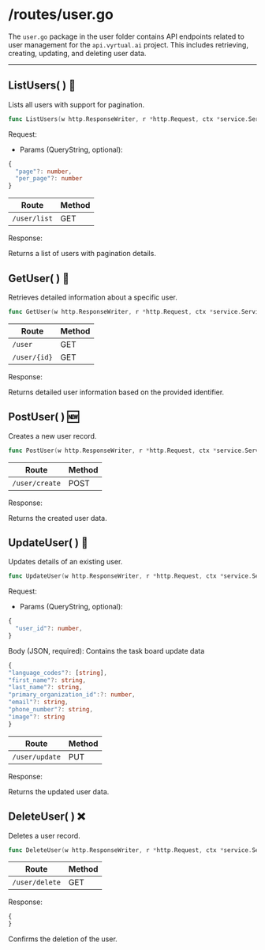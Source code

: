 # /routes/user.go

The `user.go` package in the user folder contains API endpoints related to user management for the `api.vyrtual.ai` project. This includes retrieving, creating, updating, and deleting user data.

---

## ListUsers( ) 👥

Lists all users with support for pagination.

```go
func ListUsers(w http.ResponseWriter, r *http.Request, ctx *service.Service) error { ... }
```

Request:

- Params (QueryString, optional):

```typescript
{
  "page"?: number,
  "per_page"?: number
}
```

| Route        | Method |
| ------------ | ------ |
| `/user/list` | GET    |

Response:

Returns a list of users with pagination details.

## GetUser( ) 👤

Retrieves detailed information about a specific user.

```go
func GetUser(w http.ResponseWriter, r *http.Request, ctx *service.Service) error { ... }
```

| Route        | Method |
| ------------ | ------ |
| `/user`      | GET    |
| `/user/{id}` | GET    |

Response:

Returns detailed user information based on the provided identifier.

## PostUser( ) 🆕

Creates a new user record.

```go
func PostUser(w http.ResponseWriter, r *http.Request, ctx *service.Service) error { ... }
```

| Route          | Method |
| -------------- | ------ |
| `/user/create` | POST   |

Response:

Returns the created user data.

## UpdateUser( ) 🔄

Updates details of an existing user.

```go
func UpdateUser(w http.ResponseWriter, r *http.Request, ctx *service.Service) error { ... }
```

Request:

- Params (QueryString, optional):

```typescript
{
  "user_id"?: number,
}
```

Body (JSON, required): Contains the task board update data

```typescript
{
"language_codes"?: [string],
"first_name"?: string,
"last_name"?: string,
"primary_organization_id":?: number,
"email"?: string,
"phone_number"?: string,
"image"?: string
}
```

| Route          | Method |
| -------------- | ------ |
| `/user/update` | PUT    |

Response:

Returns the updated user data.

## DeleteUser( ) ❌

Deletes a user record.

```go
func DeleteUser(w http.ResponseWriter, r *http.Request, ctx *service.Service) error { ... }
```

| Route          | Method |
| -------------- | ------ |
| `/user/delete` | GET    |

Response:

```typescript
{
}
```

Confirms the deletion of the user.
